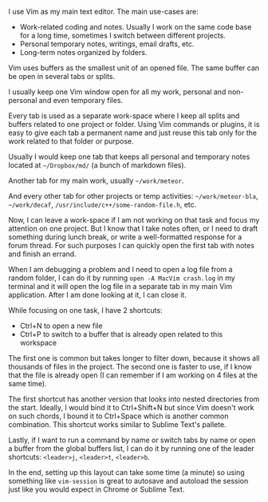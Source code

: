 I use Vim as my main text editor. The main use-cases are:

- Work-related coding and notes. Usually I work on the same code base for a long
  time, sometimes I switch between different projects.
- Personal temporary notes, writings, email drafts, etc.
- Long-term notes organized by folders.

Vim uses buffers as the smallest unit of an opened file. The same buffer can be
open in several tabs or splits.

I usually keep one Vim window open for all my work, personal and non-personal
and even temporary files.

Every tab is used as a separate work-space where I keep all splits and buffers
related to one project or folder. Using Vim commands or plugins, it is easy to
give each tab a permanent name and just reuse this tab only for the work related
to that folder or purpose.

Usually I would keep one tab that keeps all personal and temporary notes located
at `~/Dropbox/md/` (a bunch of markdown files).

Another tab for my main work, usually `~/work/meteor`.

And every other tab for other projects or temp activities: `~/work/meteor-bla`,
`~/work/decaf`, `/usr/include/c++/some-random-file.h`, etc.

Now, I can leave a work-space if I am not working on that task and focus my
attention on one project. But I know that I take notes often, or I need to draft
something during lunch break, or write a well-formatted response for a forum
thread. For such purposes I can quickly open the first tab with notes and
finish an errand.

When I am debugging a problem and I need to open a log file from a random
folder, I can do it by running `open -A MacVim crash.log` in my terminal and it
will open the log file in a separate tab in my main Vim application. After I am
done looking at it, I can close it.

While focusing on one task, I have 2 shortcuts:

- Ctrl+N to open a new file
- Ctrl+P to switch to a buffer that is already open related to this workspace

The first one is common but takes longer to filter down, because it shows all
thousands of files in the project. The second one is faster to use, if I know
that the file is already open (I can remember if I am working on 4 files at the
same time).

The first shortcut has another version that looks into nested directories from
the start. Ideally, I would bind it to Ctrl+Shift+N but since Vim doesn't work
on such chords, I bound it to Ctrl+Space which is another common combination.
This shortcut works similar to Sublime Text's pallete.

Lastly, if I want to run a command by name or switch tabs by name or open a
buffer from the global buffers list, I can do it by running one of the leader
shortcuts: `<leader>j`, `<leader>t`, `<leader>b`.

In the end, setting up this layout can take some time (a minute) so using
something like `vim-session` is great to autosave and autoload the session just
like you would expect in Chrome or Sublime Text.

